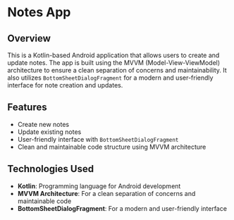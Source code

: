 

# Notes App

## Overview

This is a Kotlin-based Android application that allows users to create and update notes. The app is built using the MVVM (Model-View-ViewModel) architecture to ensure a clean separation of concerns and maintainability. It also utilizes `BottomSheetDialogFragment` for a modern and user-friendly interface for note creation and updates.

## Features

- Create new notes
- Update existing notes
- User-friendly interface with `BottomSheetDialogFragment`
- Clean and maintainable code structure using MVVM architecture

## Technologies Used

- **Kotlin**: Programming language for Android development
- **MVVM Architecture**: For a clean separation of concerns and maintainable code
- **BottomSheetDialogFragment**: For a modern and user-friendly interface




